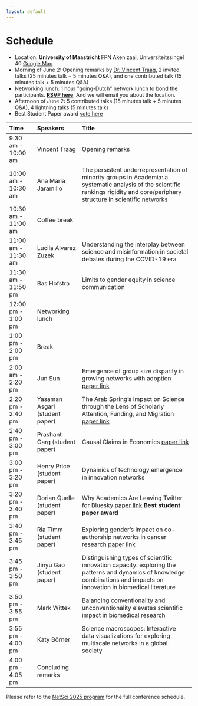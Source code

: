 ```yaml
---
layout: default
---
```


# Schedule
- Location: **University of Maastricht** FPN Aken zaal, Universiteitssingel 40 [Google Map](https://maps.app.goo.gl/BJ6aLFSEL2VH51Lk9)
- Morning of June 2: Opening remarks by [Dr. Vincent Traag](https://www.traag.net/), 2 invited talks (25 minutes talk + 5 minutes Q&A), and one contributed talk (15 minutes talk + 5 minutes Q&A)
- Networking lunch: 1 hour "going-Dutch" network lunch to bond the participants. [**RSVP here**](https://forms.gle/Ci42DLnpA67QTXcJA). And we will email you about the location. 
- Afternoon of June 2: 5 contributed talks (15 minutes talk + 5 minutes Q&A), 4 lightning talks (5 minutes talk)
- Best Student Paper award [vote here](https://tinyurl.com/netscisci2025)

| Time      | Speakers | Title |
|:----------- |:----------- |:----------- |
| 9:30 am - 10:00 am   | Vincent Traag |Opening remarks|
| 10:00 am - 10:30 am  | Ana Maria Jaramillo |The persistent underrepresentation of minority groups in Academia: a systematic analysis of the scientific rankings rigidity and core/periphery structure in scientific networks|
| 10:30 am - 11:00 am  | Coffee break ||
| 11:00 am - 11:30 am  | Lucila Alvarez Zuzek |Understanding the interplay between science and misinformation in societal debates during the COVID-19 era|
| 11:30 am - 11:50 pm  |Bas Hofstra |Limits to gender equity in science communication|
| 12:00 pm - 1:00 pm   | Networking lunch ||
| 1:00 pm - 2:00 pm   | Break ||
| 2:00 am - 2:20 pm  | Jun Sun |Emergence of group size disparity in growing networks with adoption [paper link](https://doi.org/10.1038/s42005-024-01799-z)|
| 2:20 pm - 2:40 pm   | Yasaman Asgari (student paper) |The Arab Spring’s Impact on Science through the Lens of Scholarly Attention, Funding, and Migration [paper link](https://arxiv.org/pdf/2503.13238)|
| 2:40 pm - 3:00 pm   | Prashant Garg (student paper) |Causal Claims in Economics [paper link](https://arxiv.org/abs/2501.06873)|
| 3:00 pm - 3:20 pm   | Henry Price (student paper) |Dynamics of technology emergence in innovation networks|
| 3:20 pm - 3:40 pm   | Dorian Quelle (student paper) |Why Academics Are Leaving Twitter for Bluesky [paper link](https://arxiv.org/pdf/2505.24801) **Best student paper award**|
| 3:40 pm - 3:45 pm   | Ria Timm (student paper) |Exploring gender’s impact on co-authorship networks in cancer research [paper link](https://github.com/netscisci/netscisci.github.io/blob/main/assets/papers/NetSciSci2025_paper_8.pdf)|
| 3:45 pm - 3:50 pm   | Jinyu Gao (student paper) |Distinguishing types of scientific innovation capacity: exploring the patterns and dynamics of knowledge combinations and impacts on innovation in biomedical literature| 
| 3:50 pm - 3:55 pm   | Mark Wittek |Balancing conventionality and unconventionality elevates scientific impact in biomedical research| 
| 3:55 pm - 4:00 pm   | Katy Börner |Science macroscopes: Interactive data visualizations for exploring multiscale networks in a global society| 
| 4:00 pm - 4:05 pm   | Concluding remarks ||

Please refer to the [NetSci 2025 program](https://netsci2025.github.io/) for the full conference schedule. 

